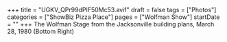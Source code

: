 +++
title = "UGKV_QPr99dPIF50Mc53.avif"
draft = false
tags = ["Photos"]
categories = ["ShowBiz Pizza Place"]
pages = ["Wolfman Show"]
startDate = ""
+++
The Wolfman Stage from the Jacksonville building plans, March 28, 1980 (Bottom Right)
